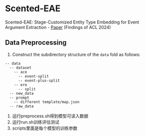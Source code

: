 # Scented-EAE
Scented-EAE: Stage-Customized Entity Type Embedding for Event Argument Extraction - [Paper](https://aclanthology.org/2024.findings-acl.309.pdf) (Findings of ACL 2024)


## Data Preprocessing
1. Construct the subdirectory structure of the `data` fold as follows:

```
-- data
  -- dataset
    -- ace
      -- event-split
      -- event-plus-split
    -- ere
      -- split
  -- new_data
  -- prompt
    -- different template/map.json
  -- raw_data
```



1. 运行preprocess.sh得到模型可读入数据
2. 运行run.sh训练评估测试
3. scripts里面是每个模型的训练参数
